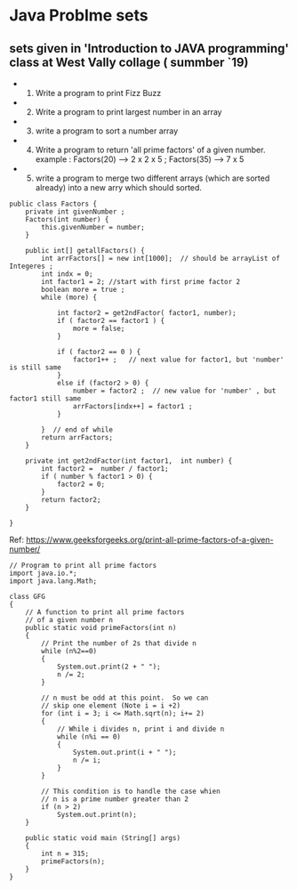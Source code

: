 # Java Problme sets

## sets given in 'Introduction to JAVA programming' class at West Vally collage ( summber `19)
- 1. Write a program to print Fizz Buzz
- 2. Write a program to print largest number in an array
- 3. write a program to sort a number array
- 4. Write a program to return 'all prime factors' of a given number. example : Factors(20) -->  2 x 2 x 5 ; Factors(35) -->  7 x 5
- 5. write a program to merge two different arrays (which are sorted already) into a new arry which should sorted.


```
public class Factors {
    private int givenNumber ; 
    Factors(int number) {
        this.givenNumber = number;
    }
    
    public int[] getallFactors() {
        int arrFactors[] = new int[1000];  // should be arrayList of Integeres ;
        int indx = 0;
        int factor1 = 2; //start with first prime factor 2
        boolean more = true ;
        while (more) {
        
            int factor2 = get2ndFactor( factor1, number);
            if ( factor2 == factor1 ) {
                more = false;
            }
            
            if ( factor2 == 0 ) {
                factor1++ ;   // next value for factor1, but 'number' is still same
            }
            else if (factor2 > 0) {
                number = factor2 ;  // new value for 'number' , but factor1 still same
                arrFactors[indx++] = factor1 ;
            }
                     
        }  // end of while
        return arrFactors;
    }
    
    private int get2ndFactor(int factor1,  int number) {
        int factor2 =  number / factor1;
        if ( number % factor1 > 0) {
            factor2 = 0;
        }
        return factor2;
    }

}
```

Ref: https://www.geeksforgeeks.org/print-all-prime-factors-of-a-given-number/
```
// Program to print all prime factors 
import java.io.*; 
import java.lang.Math; 
  
class GFG 
{ 
    // A function to print all prime factors 
    // of a given number n 
    public static void primeFactors(int n) 
    { 
        // Print the number of 2s that divide n 
        while (n%2==0) 
        { 
            System.out.print(2 + " "); 
            n /= 2; 
        } 
  
        // n must be odd at this point.  So we can 
        // skip one element (Note i = i +2) 
        for (int i = 3; i <= Math.sqrt(n); i+= 2) 
        { 
            // While i divides n, print i and divide n 
            while (n%i == 0) 
            { 
                System.out.print(i + " "); 
                n /= i; 
            } 
        } 
  
        // This condition is to handle the case whien 
        // n is a prime number greater than 2 
        if (n > 2) 
            System.out.print(n); 
    } 
  
    public static void main (String[] args) 
    { 
        int n = 315; 
        primeFactors(n); 
    } 
} 
```
